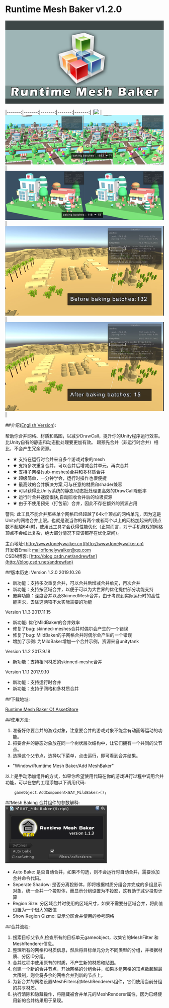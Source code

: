 # Runtime Mesh Baker v1.2.0 #
![](RMB_1200_630.png)

|-------:|-------:|-------:|-------:|-------:|
|[![](screen_shoots/s1.jpg)](screen_shoots/s1.jpg) | [![](screen_shoots/s2.jpg)](screen_shoots/s2.jpg)|[![](screen_shoots/s3.jpg)](screen_shoots/s3.jpg)|[![](screen_shoots/s7.jpg)](screen_shoots/s7.jpg)|[![](screen_shoots/s8.jpg)](screen_shoots/s8.jpg)|

##介绍([English Version](README.md)):

帮助你合并网格、材质和贴图，以减少DrawCall，提升你的Unity程序运行效率。
比Unity自有的静态和动态批处理要更加有效。
跟预先合并（非运行时合并）相比，不会产生冗余资源。

- ★ 支持在运行时合并来自多个游戏对象的mesh
- ★ 支持多次重复合并，可以合并后增减合并单元，再次合并
- ★ 支持子网格(sub-meshes)合并和多材质合并
- ★ 超级简单，一分钟学会，运行时操作也很便捷
- ★ 最高效的合并解决方案,可与任意的材质和shader兼容
- ★ 可以获得比Unity系统的静态/动态批处理更高效的DrawCall降低率
- ★ 运行时合并速度很快,自动回收合并后的垃圾资源
- ★ 由于不使用预先（打包前）合并，因此不存在额外的资源占用

警告:  此工具不能合并那些单个网格已经超越了64k个顶点的网格单元，因为这是Unity的网格合并上限。也就是说当你的有两个或者两个以上的网格加起来的顶点数不超越64k时，使用此工具才会获得性能优化（正常而言，对于手机游戏的网格顶点不会如此复杂，绝大部分情况下应该都存在优化空间）。


主页地址:[http://www.lonelywalker.cn](http://www.lonelywalker.cn)<br>
开发者Email: [mailoflonelywalker@qq.com](mailoflonelywalker@qq.com)<br>
CSDN博客:  [http://blog.csdn.net/andrewfan](http://blog.csdn.net/andrewfan)<br>

##版本历史:
Version 1.2.0 2019.10.26
- 新功能：支持多次重复合并，可以合并后增减合并单元，再次合并
- 新功能：支持按区域合并，以便于可以为大世界的优化提供部分功能支持
- 废弃功能：深度合并以及SkinnedMesh合并，由于考虑到实际运行时的高性能需求，去除这两项不太实际需要的功能

Version 1.1.3 2017.11.15

- 新功能: 优化MildBaker的合并效率
- 修复了bug: skinned-meshes合并时偶尔会产生的一个错误
- 修复了bug: MildBaker的子网格合并时偶尔会产生的一个错误
- 增加了示例: 为MildBaker增加一个合并示例，资源来自unitytank


Version 1.1.2 2017.9.18

- 新功能：支持相同材质的skinned-meshe合并

Version 1.1.1 2017.9.10

- 新功能：支持运行时合并
- 新功能：支持子网格和多材质合并


##下载地址:

[Runtime Mesh Baker Of AssetStore](https://www.assetstore.unity3d.com/#!/content/90510)

##使用方法:

1. 准备好你要合并的游戏对象，注意要合并的游戏对象不能含有动画等运动的功能。
2. 把要合并的静态对象放在同一个树状层次结构中，让它们拥有一个共同的父节点。
3. 选择这个父节点，选择以下菜单，点击运行，即可看到合并结果。
 
 - "Window/Rumtime Mesh Baker/Add MeshBaker"
   

以上是手动添加组件的方式，如果你希望使用代码在你的游戏进行过程中调用合并功能，可以在您的工程添加以下调用代码:
	
		gameObject.AddComponent<BAT_MildBaker>();
	

##Mesh Baking 合并组件的参数解释:
![](mild_bake.png)

- Auto Bake: 是否自动合并，如果不勾选，则不会运行时自动合并，需要添加合并命令代码。
- Seperate Shadow: 是否分离投影体，即将根据材质分组合并完成的多组显示对象，统一合并一个投影体，而显示分组设置为不投影，这有助于减少投影计算
- Region Size: 分区域合并时使用的区域尺寸，如果不需要分区域合并，将此值设置为一个很大的数值
- Show Region Gizmo: 显示分区合并使用的参考网格

##合并流程:

1. 搜索目标父节点,检查所有的目标单元gameobject，收集它的MeshFilter 和 MeshRenderer信息。
2. 整理所有的网格和材质信息，然后将目标单元分为不同类型的分组，并根据材质、分区ID分组。
3. 合并过程中使用原有的材质，不产生新的材质和贴图。
4. 创建一个新的合并节点，开始网格的分组合并，如果本组网格的顶点数超越最大限制，则会将多余的网格合并到新的节点上。
5. 为新合并的网格设置MeshFilters和MeshRenderers组件，它们使用当前分组的共享材质。
6. 执行清除和隐藏操作，将隐藏被合并单元的MeshRenderer属性，因为已经使用新的合并结果用于呈现。


